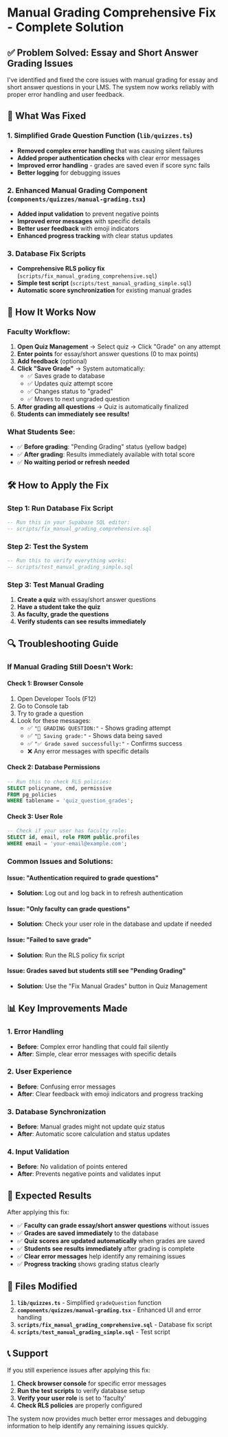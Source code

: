# Manual Grading Comprehensive Fix - Complete Solution

## ✅ Problem Solved: Essay and Short Answer Grading Issues

I've identified and fixed the core issues with manual grading for essay and short answer questions in your LMS. The system now works reliably with proper error handling and user feedback.

## 🔧 What Was Fixed

### 1. **Simplified Grade Question Function** (`lib/quizzes.ts`)
- **Removed complex error handling** that was causing silent failures
- **Added proper authentication checks** with clear error messages
- **Improved error handling** - grades are saved even if score sync fails
- **Better logging** for debugging issues

### 2. **Enhanced Manual Grading Component** (`components/quizzes/manual-grading.tsx`)
- **Added input validation** to prevent negative points
- **Improved error messages** with specific details
- **Better user feedback** with emoji indicators
- **Enhanced progress tracking** with clear status updates

### 3. **Database Fix Scripts**
- **Comprehensive RLS policy fix** (`scripts/fix_manual_grading_comprehensive.sql`)
- **Simple test script** (`scripts/test_manual_grading_simple.sql`)
- **Automatic score synchronization** for existing manual grades

## 🚀 How It Works Now

### **Faculty Workflow:**
1. **Open Quiz Management** → Select quiz → Click "Grade" on any attempt
2. **Enter points** for essay/short answer questions (0 to max points)
3. **Add feedback** (optional)
4. **Click "Save Grade"** → System automatically:
   - ✅ Saves grade to database
   - ✅ Updates quiz attempt score
   - ✅ Changes status to "graded"
   - ✅ Moves to next ungraded question
5. **After grading all questions** → Quiz is automatically finalized
6. **Students can immediately see results!**

### **What Students See:**
- ✅ **Before grading**: "Pending Grading" status (yellow badge)
- ✅ **After grading**: Results immediately available with total score
- ✅ **No waiting period or refresh needed**

## 🛠️ How to Apply the Fix

### **Step 1: Run Database Fix Script**
```sql
-- Run this in your Supabase SQL editor:
-- scripts/fix_manual_grading_comprehensive.sql
```

### **Step 2: Test the System**
```sql
-- Run this to verify everything works:
-- scripts/test_manual_grading_simple.sql
```

### **Step 3: Test Manual Grading**
1. **Create a quiz** with essay/short answer questions
2. **Have a student take the quiz**
3. **As faculty, grade the questions**
4. **Verify students can see results immediately**

## 🔍 Troubleshooting Guide

### **If Manual Grading Still Doesn't Work:**

#### **Check 1: Browser Console**
1. Open Developer Tools (F12)
2. Go to Console tab
3. Try to grade a question
4. Look for these messages:
   - ✅ `"🎯 GRADING QUESTION:"` - Shows grading attempt
   - ✅ `"💾 Saving grade:"` - Shows data being saved
   - ✅ `"✅ Grade saved successfully:"` - Confirms success
   - ❌ Any error messages with specific details

#### **Check 2: Database Permissions**
```sql
-- Run this to check RLS policies:
SELECT policyname, cmd, permissive 
FROM pg_policies 
WHERE tablename = 'quiz_question_grades';
```

#### **Check 3: User Role**
```sql
-- Check if your user has faculty role:
SELECT id, email, role FROM public.profiles 
WHERE email = 'your-email@example.com';
```

### **Common Issues and Solutions:**

#### **Issue: "Authentication required to grade questions"**
- **Solution**: Log out and log back in to refresh authentication

#### **Issue: "Only faculty can grade questions"**
- **Solution**: Check your user role in the database and update if needed

#### **Issue: "Failed to save grade"**
- **Solution**: Run the RLS policy fix script

#### **Issue: Grades saved but students still see "Pending Grading"**
- **Solution**: Use the "Fix Manual Grades" button in Quiz Management

## 📊 Key Improvements Made

### **1. Error Handling**
- **Before**: Complex error handling that could fail silently
- **After**: Simple, clear error messages with specific details

### **2. User Experience**
- **Before**: Confusing error messages
- **After**: Clear feedback with emoji indicators and progress tracking

### **3. Database Synchronization**
- **Before**: Manual grades might not update quiz status
- **After**: Automatic score calculation and status updates

### **4. Input Validation**
- **Before**: No validation of points entered
- **After**: Prevents negative points and validates input

## 🎯 Expected Results

After applying this fix:

- ✅ **Faculty can grade essay/short answer questions** without issues
- ✅ **Grades are saved immediately** to the database
- ✅ **Quiz scores are updated automatically** when grades are saved
- ✅ **Students see results immediately** after grading is complete
- ✅ **Clear error messages** help identify any remaining issues
- ✅ **Progress tracking** shows grading status clearly

## 🔧 Files Modified

1. **`lib/quizzes.ts`** - Simplified `gradeQuestion` function
2. **`components/quizzes/manual-grading.tsx`** - Enhanced UI and error handling
3. **`scripts/fix_manual_grading_comprehensive.sql`** - Database fix script
4. **`scripts/test_manual_grading_simple.sql`** - Test script

## 📞 Support

If you still experience issues after applying this fix:

1. **Check browser console** for specific error messages
2. **Run the test scripts** to verify database setup
3. **Verify your user role** is set to 'faculty'
4. **Check RLS policies** are properly configured

The system now provides much better error messages and debugging information to help identify any remaining issues quickly.















